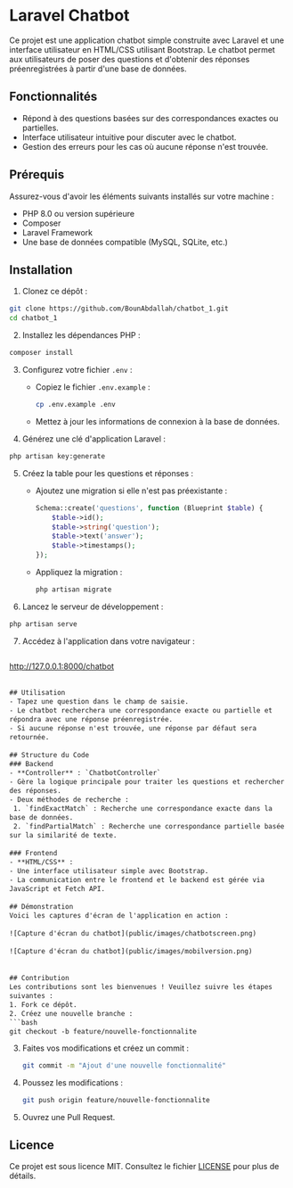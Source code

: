 # Laravel Chatbot

Ce projet est une application chatbot simple construite avec Laravel et une interface utilisateur en HTML/CSS utilisant Bootstrap. Le chatbot permet aux utilisateurs de poser des questions et d'obtenir des réponses préenregistrées à partir d'une base de données.

## Fonctionnalités
- Répond à des questions basées sur des correspondances exactes ou partielles.
- Interface utilisateur intuitive pour discuter avec le chatbot.
- Gestion des erreurs pour les cas où aucune réponse n'est trouvée.

## Prérequis
Assurez-vous d'avoir les éléments suivants installés sur votre machine :
- PHP 8.0 ou version supérieure
- Composer
- Laravel Framework
- Une base de données compatible (MySQL, SQLite, etc.)

## Installation

1. Clonez ce dépôt :
```bash
git clone https://github.com/BounAbdallah/chatbot_1.git
cd chatbot_1
```

2. Installez les dépendances PHP :
```bash
composer install
```

3. Configurez votre fichier `.env` :
   - Copiez le fichier `.env.example` :
     ```bash
     cp .env.example .env
     ```
   - Mettez à jour les informations de connexion à la base de données.

4. Générez une clé d'application Laravel :
```bash
php artisan key:generate
```

5. Créez la table pour les questions et réponses :
   - Ajoutez une migration si elle n'est pas préexistante :
     ```php
     Schema::create('questions', function (Blueprint $table) {
         $table->id();
         $table->string('question');
         $table->text('answer');
         $table->timestamps();
     });
     ```
   - Appliquez la migration :
     ```bash
     php artisan migrate
     ```

6. Lancez le serveur de développement :
```bash
php artisan serve
```

7. Accédez à l'application dans votre navigateur :
   ```
http://127.0.0.1:8000/chatbot
   ```

## Utilisation
- Tapez une question dans le champ de saisie.
- Le chatbot recherchera une correspondance exacte ou partielle et répondra avec une réponse préenregistrée.
- Si aucune réponse n'est trouvée, une réponse par défaut sera retournée.

## Structure du Code
### Backend
- **Controller** : `ChatbotController`
  - Gère la logique principale pour traiter les questions et rechercher des réponses.
  - Deux méthodes de recherche :
    1. `findExactMatch` : Recherche une correspondance exacte dans la base de données.
    2. `findPartialMatch` : Recherche une correspondance partielle basée sur la similarité de texte.

### Frontend
- **HTML/CSS** :
  - Une interface utilisateur simple avec Bootstrap.
  - La communication entre le frontend et le backend est gérée via JavaScript et Fetch API.

## Démonstration
Voici les captures d'écran de l'application en action :

![Capture d'écran du chatbot](public/images/chatbotscreen.png)

![Capture d'écran du chatbot](public/images/mobilversion.png)


## Contribution
Les contributions sont les bienvenues ! Veuillez suivre les étapes suivantes :
1. Fork ce dépôt.
2. Créez une nouvelle branche :
   ```bash
   git checkout -b feature/nouvelle-fonctionnalite
   ```
3. Faites vos modifications et créez un commit :
   ```bash
   git commit -m "Ajout d'une nouvelle fonctionnalité"
   ```
4. Poussez les modifications :
   ```bash
   git push origin feature/nouvelle-fonctionnalite
   ```
5. Ouvrez une Pull Request.

## Licence
Ce projet est sous licence MIT. Consultez le fichier [LICENSE](LICENSE) pour plus de détails.


